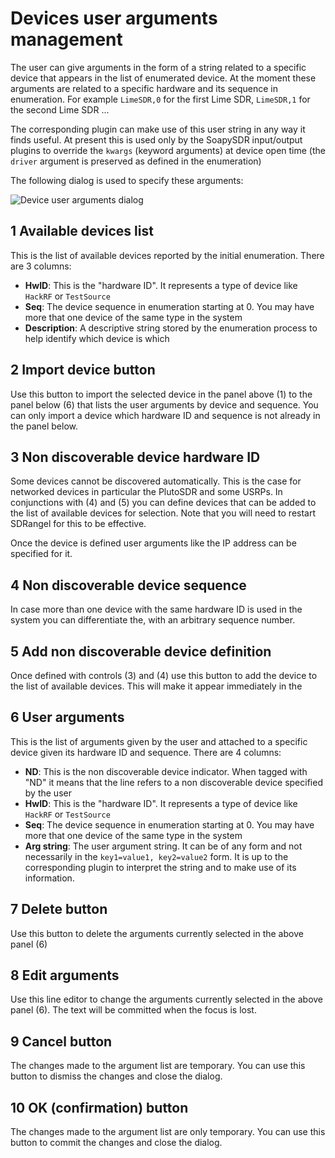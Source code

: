 <h1>Devices user arguments management</h1>

The user can give arguments in the form of a string related to a specific device that appears in the list of enumerated device. At the moment these arguments are related to a specific hardware and its sequence in enumeration. For example `LimeSDR,0` for the first Lime SDR, `LimeSDR,1` for the second Lime SDR ...

The corresponding plugin can make use of this user string in any way it finds useful. At present this is used only by the SoapySDR input/output plugins to override the `kwargs` (keyword arguments) at device open time (the `driver` argument is preserved as defined in the enumeration)

The following dialog is used to specify these arguments:

![Device user arguments dialog](../doc/img/MainWindow_user_args.png)

<h2>1 Available devices list</h2>

This is the list of available devices reported by the initial enumeration. There are 3 columns:

  - **HwID**: This is the "hardware ID". It represents a type of device like `HackRF` or `TestSource`
  - **Seq**: The device sequence in enumeration starting at 0. You may have more that one device of the same type in the system
  - **Description**: A descriptive string stored by the enumeration process to help identify which device is which

<h2>2 Import device button</h2>

Use this button to import the selected device in the panel above (1) to the panel below (6) that lists the user arguments by device and sequence. You can only import a device which hardware ID and sequence is not already in the panel below.

<h2>3 Non discoverable device hardware ID</h2>

Some devices cannot be discovered automatically. This is the case for networked devices in particular the PlutoSDR and some USRPs. In conjunctions with (4) and (5) you can define devices that can be added to the list of available devices for selection. Note that you will need to restart SDRangel for this to be effective.

Once the device is defined user arguments like the IP address can be specified for it.

<h2>4 Non discoverable device sequence</h2>

In case more than one device with the same hardware ID is used in the system you can differentiate the, with an arbitrary sequence number.

<h2>5 Add non discoverable device definition</h2>

Once defined with controls (3) and (4) use this button to add the device to the list of available devices. This will make it appear immediately in the

<h2>6 User arguments</h2>

This is the list of arguments given by the user and attached to a specific device given its hardware ID and sequence. There are 4 columns:

  - **ND**: This is the non discoverable device indicator. When tagged with "ND" it means that the line refers to a non discoverable device specified by the user
  - **HwID**: This is the "hardware ID". It represents a type of device like `HackRF` or `TestSource`
  - **Seq**: The device sequence in enumeration starting at 0. You may have more that one device of the same type in the system
  - **Arg string**: The user argument string. It can be of any form and not necessarily in the `key1=value1, key2=value2` form. It is up to the corresponding plugin to interpret the string and to make use of its information.

<h2>7 Delete button</h2>

Use this button to delete the arguments currently selected in the above panel (6)

<h2>8 Edit arguments</h2>

Use this line editor to change the arguments currently selected in the above panel (6). The text will be committed when the focus is lost.

<h2>9 Cancel button</h2>

The changes made to the argument list are temporary. You can use this button to dismiss the changes and close the dialog.

<h2>10 OK (confirmation) button</h2>

The changes made to the argument list are only temporary. You can use this button to commit the changes and close the dialog.

